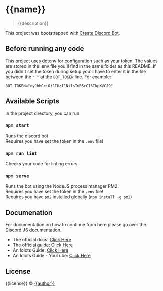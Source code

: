 # {{name}}

> {{description}}

This project was bootstrapped with [Create Discord Bot](https://favware.tech/creatediscordbot).

## Before running any code

This project uses dotenv for configuration such as your token. The values are stored in the .env file you'll find in the same folder as this README. If you didn't set the token during setup you'll have to enter it in the file between the `" "` at the `BOT_TOKEN` line. For example:

```dotenv
BOT_TOKEN="eyJhbGciOiJIUzI1NiIsInR5cCI6IkpXVCJ9"
```

## Available Scripts

In the project directory, you can run:

### `npm start`

Runs the discord bot<br>
Requires you have set the token in the `.env` file!

### `npm run lint`

Checks your code for linting errors

### `npm serve`

Runs the bot using the NodeJS process manager PM2.<br>
Requires you have set the token in the `.env` file!<br>
Requires you have `pm2` installed globally (`npm install -g pm2`)

## Documenation

For documentation on how to continue from here please go over the Discord.JS documentation.

- The official docs: [Click Here](https://discord.js.org/#/docs/main/stable/general/welcome)
- The official guide: [Click Here](https://discordjs.guide/)
- An Idiots Guide: [Click Here](https://anidiots.guide/)
- An Idiots Guide - YouTube: [Click Here](https://www.youtube.com/channel/UCLun-hgcYUgNvCCj4sIa-jA)

## License

{{license}} © [{{author}}](https://github.com/{{author}})
